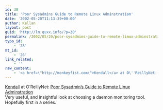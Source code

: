 ```yaml
---
id: 30
title: 'Poor Sysadmins Guide to Remote Linux Adminstration'
date: '2002-05-20T11:13:39+00:00'
author: Kellan
layout: post
guid: 'http://lm.quxx.info/?p=30'
permalink: /2002/05/20/poor-sysadmins-guide-to-remote-linux-adminstration/
typo_id:
    - '28'
mt_id:
    - '26'
link_related:
    - ''
raw_content:
    - '<a href=\"http://monkeyfist.com\">Kendall</a> at O\''ReillyNet: <a href=\"http://linux.oreillynet.com/lpt/a//linux/2002/05/09/sysadminguide.html\">Poor Sysadmin\''s Guide to Remote Linux Adminstration</a> <br> Very useful, and insightful look at choosing a daemon monitoring tool.  Hopefully first in a series.'
---
```


[Kendall](http://monkeyfist.com) at O’ReillyNet: [Poor Sysadmin’s Guide to Remote Linux Adminstration](http://linux.oreillynet.com/lpt/a//linux/2002/05/09/sysadminguide.html)   
 Very useful, and insightful look at choosing a daemon monitoring tool. Hopefully first in a series.